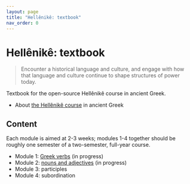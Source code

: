```yaml
---
layout: page
title: "Hellênikê: textbook"
nav_order: 0
---
```



# Hellênikê: textbook

> Encounter a historical language and culture, and engage with how that language and culture continue to shape structures of power today.



Textbook for the open-source Hellênikê course in ancient Greek.

- About [the Hellênikê course](https://hellenike.github.io/) in ancient Greek



## Content

Each module is aimed at 2-3 weeks; modules 1-4 together should be roughly one semester of a two-semester, full-year course.


- Module 1: [Greek verbs](./modules/module1/) (in progress)
- Module 2: [nouns and adjectives](./modules/module2/) (in progress)
- Module 3: participles
- Module 4: subordination